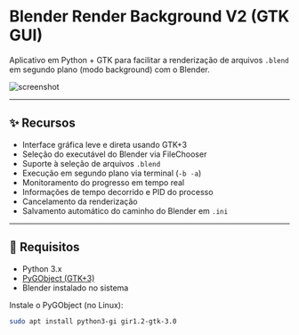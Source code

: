 # Blender Render Background V2 (GTK GUI)

Aplicativo em Python + GTK para facilitar a renderização de arquivos `.blend` em segundo plano (modo background) com o Blender.

![screenshot](docs/screenshot.png) <!-- opcional se quiser colocar uma imagem -->

---

## ✨ Recursos

- Interface gráfica leve e direta usando GTK+3
- Seleção do executável do Blender via FileChooser
- Suporte à seleção de arquivos `.blend`
- Execução em segundo plano via terminal (`-b -a`)
- Monitoramento do progresso em tempo real
- Informações de tempo decorrido e PID do processo
- Cancelamento da renderização
- Salvamento automático do caminho do Blender em `.ini`

---

## 🔧 Requisitos

- Python 3.x
- [PyGObject (GTK+3)](https://pygobject.readthedocs.io/en/latest/)
- Blender instalado no sistema

Instale o PyGObject (no Linux):

```bash
sudo apt install python3-gi gir1.2-gtk-3.0

